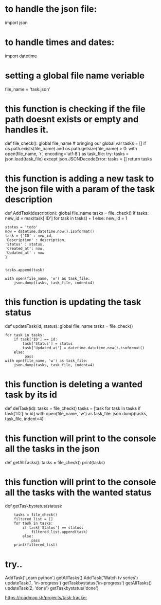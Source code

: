 # to handle the json file:
import json 
# to handle times and dates:
import datetime

# setting a global file name veriable
file_name = 'task.json'

# this function is checking if the file path doesnt exists or empty and handles it. 
def file_check():
    global file_name # bringing our global var
    tasks = [] 
    if os.path.exists(file_name) and os.path.getsize(file_name) > 0:
        with open(file_name, 'r', encoding='utf-8') as task_file:
            try:
                tasks = json.load(task_file)
            except json.JSONDecodeError:
                tasks = []
    return tasks

# this function is adding a new task to the json file with a param of the task description
def AddTask(description):
    global file_name
    tasks = file_check()
    if tasks:
        new_id = max(task['ID'] for task in tasks) + 1
    else:
        new_id = 1    
    
    status = 'todo'
    now = datetime.datetime.now().isoformat()
    task = {'ID' : new_id, 
    'Description' : description,
    'Status' : status,
    'Created_at': now,
    'Updated_at' : now
    }
    
    
    tasks.append(task)
                                
    with open(file_name, 'w') as task_file:
        json.dump(tasks, task_file, indent=4)
                    
# this function is updating the task status                  
def updateTask(id, status):
    global file_name
    tasks = file_check()
            
    for task in tasks:
        if task['ID'] == id:
            task['Status'] = status
            task['Updated_at'] = datetime.datetime.now().isoformat()
        else: 
             pass   
    with opn(file_name, 'w') as task_file:
        json.dump(tasks, task_file, indent=4)
            
# this function is deleting a wanted task by its id           
def delTask(id):
    tasks = file_check()
    tasks = [task for task in tasks if task['ID'] != id]
    with open(file_name, 'w') as task_file:
            json.dump(tasks, task_file, indent=4)
            
# this function will print to the console all the tasks in the json          
def getAllTasks():
    tasks = file_check()
    print(tasks)
    
# this function will print to the console all the tasks with the wanted status    
def getTaskbystatus(status):
    
        tasks = file_check()
        filtered_list = []
        for task in tasks:
            if task['Status'] == status:
                filtered_list.append(task)
            else:
                pass
        print(filtered_list)

# try..          
AddTask('Learn python')
getAllTasks()
AddTask('Watch tv series')
updateTask(1, 'in-progress')
getTaskbystatus('in-progress')
getAllTasks()
updateTask(2, 'done')
getTaskbystatus('done')    

https://roadmap.sh/projects/task-tracker

    

            
            

    
    
    
        
